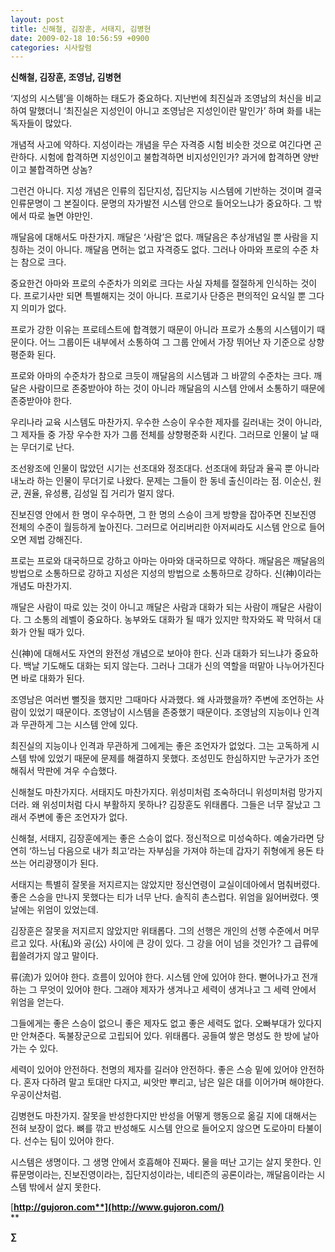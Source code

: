 ```yaml
---
layout: post
title: 신해철, 김장훈, 서태지, 김병현
date: 2009-02-18 10:56:59 +0900
categories: 시사칼럼
---
```

**신해철, 김장훈, 조영남, 김병현**

‘지성의 시스템’을 이해하는 태도가 중요하다. 지난번에 최진실과 조영남의 처신을 비교하여 말했더니 ‘최진실은 지성인이 아니고 조영남은 지성인이란 말인가’ 하며 화를 내는 독자들이 많았다.

개념적 사고에 약하다. 지성이라는 개념을 무슨 자격증 시험 비슷한 것으로 여긴다면 곤란하다. 시험에 합격하면 지성인이고 불합격하면 비지성인인가? 과거에 합격하면 양반이고 불합격하면 상놈?

그런건 아니다. 지성 개념은 인류의 집단지성, 집단지능 시스템에 기반하는 것이며 결국 인류문명이 그 본질이다. 문명의 자가발전 시스템 안으로 들어오느냐가 중요하다. 그 밖에서 따로 놀면 야만인.

깨달음에 대해서도 마찬가지. 깨달은 ‘사람’은 없다. 깨달음은 추상개념일 뿐 사람을 지칭하는 것이 아니다. 깨달음 면허는 없고 자격증도 없다. 그러나 아마와 프로의 수준 차는 참으로 크다.

중요한건 아마와 프로의 수준차가 의외로 크다는 사실 자체를 절절하게 인식하는 것이다. 프로기사만 되면 특별해지는 것이 아니다. 프로기사 단증은 편의적인 요식일 뿐 그다지 의미가 없다. 

프로가 강한 이유는 프로테스트에 합격했기 때문이 아니라 프로가 소통의 시스템이기 때문이다. 어느 그룹이든 내부에서 소통하여 그 그룹 안에서 가장 뛰어난 자 기준으로 상향평준화 된다.

프로와 아마의 수준차가 참으로 크듯이 깨달음의 시스템과 그 바깥의 수준차는 크다. 깨달은 사람이므로 존중받아야 하는 것이 아니라 깨달음의 시스템 안에서 소통하기 때문에 존중받아야 한다.

우리나라 교육 시스템도 마찬가지. 우수한 스승이 우수한 제자를 길러내는 것이 아니라, 그 제자들 중 가장 우수한 자가 그룹 전체를 상향평준화 시킨다. 그러므로 인물이 날 때는 무더기로 난다.

조선왕조에 인물이 많았던 시기는 선조대와 정조대다. 선조대에 화담과 율곡 뿐 아니라 내노라 하는 인물이 무더기로 나왔다. 문제는 그들이 한 동네 출신이라는 점. 이순신, 원균, 권율, 유성룡, 김성일 집 거리가 멀지 않다. 

진보진영 안에서 한 명이 우수하면, 그 한 명의 스승이 크게 방향을 잡아주면 진보진영 전체의 수준이 월등하게 높아진다. 그러므로 어리버리한 아저씨라도 시스템 안으로 들어오면 제법 강해진다.

프로는 프로와 대국하므로 강하고 아마는 아마와 대국하므로 약하다. 깨달음은 깨달음의 방법으로 소통하므로 강하고 지성은 지성의 방법으로 소통하므로 강하다. 신(神)이라는 개념도 마찬가지.

깨달은 사람이 따로 있는 것이 아니고 깨달은 사람과 대화가 되는 사람이 깨달은 사람이다. 그 소통의 레벨이 중요하다. 농부와도 대화가 될 때가 있지만 학자와도 꽉 막혀서 대화가 안될 때가 있다.

신(神)에 대해서도 자연의 완전성 개념으로 보아야 한다. 신과 대화가 되느냐가 중요하다. 백날 기도해도 대화는 되지 않는다. 그러나 그대가 신의 역할을 떠맡아 나누어가진다면 바로 대화가 된다. 

조영남은 여러번 뻘짓을 했지만 그때마다 사과했다. 왜 사과했을까? 주변에 조언하는 사람이 있었기 때문이다. 조영남이 시스템을 존중했기 때문이다. 조영남의 지능이나 인격과 무관하게 그는 시스템 안에 있다.

최진실의 지능이나 인격과 무관하게 그에게는 좋은 조언자가 없었다. 그는 고독하게 시스템 밖에 있었기 때문에 문제를 해결하지 못했다. 조성민도 한심하지만 누군가가 조언해줘서 막판에 겨우 수습했다.

신해철도 마찬가지다. 서태지도 마찬가지다. 위성미처럼 조숙하더니 위성미처럼 망가지더라. 왜 위성미처럼 다시 부활하지 못하나? 김장훈도 위태롭다. 그들은 너무 잘났고 그래서 주변에 좋은 조언자가 없다.

신해철, 서태지, 김장훈에게는 좋은 스승이 없다. 정신적으로 미성숙하다. 예술가라면 당연히 ‘하느님 다음으로 내가 최고’라는 자부심을 가져야 하는데 갑자기 쥐형에게 용돈 타쓰는 어리광쟁이가 된다.

서태지는 특별히 잘못을 저지르지는 않았지만 정신연령이 교실이데아에서 멈춰버렸다. 좋은 스승을 만나지 못했다는 티가 너무 난다. 솔직히 촌스럽다. 위엄을 잃어버렸다. 옛날에는 위엄이 있었는데.

김장훈은 잘못을 저지르지 않았지만 위태롭다. 그의 선행은 개인의 선행 수준에서 머무르고 있다. 사(私)와 공(公) 사이에 큰 강이 있다. 그 강을 어이 넘을 것인가? 그 급류에 휩쓸려가지 않고 말이다.

류(流)가 있어야 한다. 흐름이 있어야 한다. 시스템 안에 있어야 한다. 뻗어나가고 전개하는 그 무엇이 있어야 한다. 그래야 제자가 생겨나고 세력이 생겨나고 그 세력 안에서 위엄을 얻는다. 

그들에게는 좋은 스승이 없으니 좋은 제자도 없고 좋은 세력도 없다. 오빠부대가 있다지만 안쳐준다. 독불장군으로 고립되어 있다. 위태롭다. 공들여 쌓은 명성도 한 방에 날아가는 수 있다. 

세력이 있어야 안전하다. 천명의 제자를 길러야 안전하다. 좋은 스승 밑에 있어야 안전하다. 혼자 다하려 말고 토대만 다지고, 씨앗만 뿌리고, 남은 일은 대를 이어가며 해야한다. 우공이산처럼. 

김병현도 마찬가지. 잘못을 반성한다지만 반성을 어떻게 행동으로 옮길 지에 대해서는 전혀 보장이 없다. 뼈를 깎고 반성해도 시스템 안으로 들어오지 않으면 도로아미 타불이다. 선수는 팀이 있어야 한다.

시스템은 생명이다. 그 생명 안에서 호흡해야 진짜다. 물을 떠난 고기는 살지 못한다. 인류문명이라는, 진보진영이라는, 집단지성이라는, 네티즌의 공론이라는, 깨달음이라는 시스템 밖에서 살지 못한다.

[**http://gujoron.com**](http://www.gujoron.com/)**  
** 

**∑**